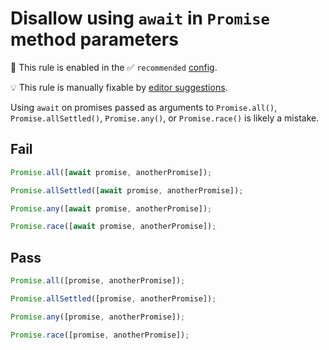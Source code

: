 # Disallow using `await` in `Promise` method parameters

💼 This rule is enabled in the ✅ `recommended` [config](https://github.com/sindresorhus/eslint-plugin-unicorn#preset-configs-eslintconfigjs).

💡 This rule is manually fixable by [editor suggestions](https://eslint.org/docs/latest/use/core-concepts#rule-suggestions).

<!-- end auto-generated rule header -->
<!-- Do not manually modify this header. Run: `npm run fix:eslint-docs` -->

Using `await` on promises passed as arguments to `Promise.all()`, `Promise.allSettled()`, `Promise.any()`, or `Promise.race()` is likely a mistake.

## Fail

```js
Promise.all([await promise, anotherPromise]);

Promise.allSettled([await promise, anotherPromise]);

Promise.any([await promise, anotherPromise]);

Promise.race([await promise, anotherPromise]);
```

## Pass

```js
Promise.all([promise, anotherPromise]);

Promise.allSettled([promise, anotherPromise]);

Promise.any([promise, anotherPromise]);

Promise.race([promise, anotherPromise]);
```
